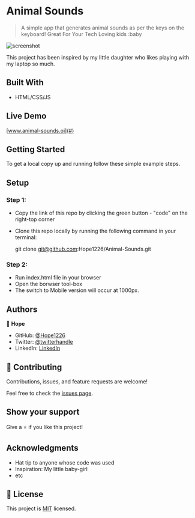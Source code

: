 

# Animal Sounds

> A simple app that generates animal sounds as per the keys on the keyboard! Great For Your Tech Loving kids :baby


![screenshot](#)


This project has been inspired by my little daughter who likes playing with my laptop so much.

## Built With

- HTML/CSS/JS


## Live Demo

[www.animal-sounds.oi](#)


## Getting Started

To get a local copy up and running follow these simple example steps.

## Setup

### Step 1:
- Copy the link of this repo by clicking the green button - "code" on the right-top corner
- Clone this repo locally by running the following command in your terminal:

  git clone git@github.com:Hope1226/Animal-Sounds.git

### Step 2:
- Run index.html file in your browser
- Open the borwser tool-box 
- The switch to Mobile version will occur at 1000px.


## Authors

👤 **Hope**

- GitHub: [@Hope1226](https://github.com/Hope1226)
- Twitter: [@twitterhandle](https://twitter.com/twitterhandle)
- LinkedIn: [LinkedIn](https://linkedin.com/in/linkedinhandle)


## 🤝 Contributing

Contributions, issues, and feature requests are welcome!

Feel free to check the [issues page](../../issues/).

## Show your support

Give a ⭐️ if you like this project!

## Acknowledgments

- Hat tip to anyone whose code was used
- Inspiration: My little baby-girl
- etc

## 📝 License

This project is [MIT](./MIT.md) licensed.